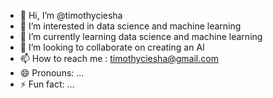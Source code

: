 - 👋 Hi, I’m @timothyciesha
- 👀 I’m interested in data science and machine learning
- 🌱 I’m currently learning data science and machine learning
- 💞️ I’m looking to collaborate on creating an AI 
- 📫 How to reach me : timothyciesha@gmail.com
- 😄 Pronouns: ...
- ⚡ Fun fact: ...

<!---
timothyciesha/timothyciesha is a ✨ special ✨ repository because its `README.md` (this file) appears on your GitHub profile.
You can click the Preview link to take a look at your changes.
--->
